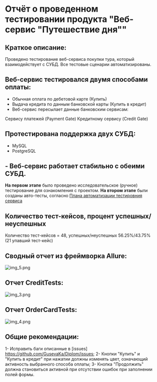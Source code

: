 # Отчёт о проведенном тестировании продукта "Веб-сервис "Путешествие дня""
## Краткое описание:
Проведено тестирование веб-сервиса покупки тура, который взаимодействует с СУБД. Все тестовые сценарии автоматизированы.

## Веб-сервис тестировался двумя способами оплаты:

- Обычная оплата по дебетовой карте (Купить)
- Выдача кредита по данным банковской карты (Купить в кредит)
- Веб-сервис пересылает данные банковским сервисам:

Сервису платежей (Payment Gate)
Кредитному сервису (Credit Gate)

## Протестирована поддержка двух СУБД:

- MySQL
- PostgreSQL

## - Веб-сервис работает стабильно с обеими СУБД.

**На первом этапе** было проведено исследовательское (ручное) тестирование для ознакомления с проектом.
**На втором этапе** были созданы авто-тесты, согласно [Плана автоматизации тестировния сервиса](https://github.com/GusevaKa/Diplom/blob/main/documents/Plan.md)

## Количество тест-кейсов, процент успешных/неуспешных
Количество тест-кейсов = 48, успешных/неуспешных 56.25%/43.75% (21 упавший тест-кейс)

## Cводный отчет из фреймворка Allure:
![img_5.png](img_5.png)

## Отчет CreditTests:
![img_3.png](img_3.png)

## Отчет OrderCardTests:
![img_4.png](img_4.png)


## Общие рекомендации:

1- Исправить баги описанные в  [issues] https://github.com/GusevaKa/Diplom/issues;
2- Кнопки "Купить" и "Купить в кредит" при нажатии должны изменять цвет, означающий активность выбранного способа оплаты;
3- Кнопка "Продолжить" должна становиться активной при отсутствии ошибок при заполнении полей формы.
